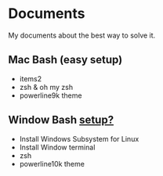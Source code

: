 # Documents

My documents about the best way to solve it.

## Mac Bash (easy setup)

- items2
- zsh & oh my zsh
- powerline9k theme

## Window Bash [setup?](how-to-setup/window-bash.md)
- Install Windows Subsystem for Linux
- Install Window terminal
- zsh
- powerline10k theme